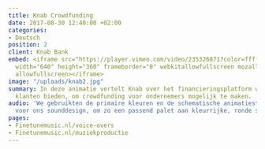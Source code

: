 ```yaml
---
title: Knab Crowdfunding
date: 2017-08-30 12:40:00 +02:00
categories:
- Deutsch
position: 2
client: Knab Bank
embed: <iframe src="https://player.vimeo.com/video/235326871?color=ffffff&title=0&byline=0&portrait=0"
  width="640" height="360" frameborder="0" webkitallowfullscreen mozallowfullscreen
  allowfullscreen></iframe>
image: "/uploads/knab2.jpg"
summary: In deze animatie vertelt Knab over het financieringsplatform wat zij hun
  klanten bieden, om crowdfunding voor ondernemers mogelijk te maken.
audio: 'We gebruikten de primaire kleuren en de schematische animatiestijl als inspiratie
  voor ons sounddesign, om zo een passend palet aan kleurrijke, ronde sounds te creëren. '
pages:
- Finetunemusic.nl/voice-overs
- Finetunemusic.nl/muziekproductie
---
```


